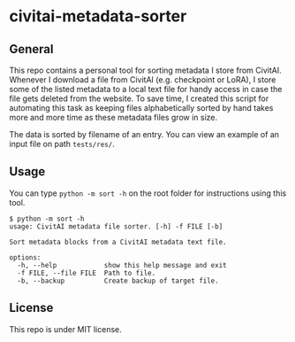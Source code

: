 # civitai-metadata-sorter

## General

This repo contains a personal tool for sorting metadata I store from CivitAI. Whenever I download a file from CivitAI (e.g. checkpoint or LoRA), I store some of the listed metadata to a local text file for handy access in case the file gets deleted from the website. To save time, I created this script for automating this task as keeping files alphabetically sorted by hand takes more and more time as these metadata files grow in size.

The data is sorted by filename of an entry. You can view an example of an input file on path `tests/res/`.

## Usage
You can type `python -m sort -h` on the root folder for instructions using this tool.

```
$ python -m sort -h
usage: CivitAI metadata file sorter. [-h] -f FILE [-b]

Sort metadata blocks from a CivitAI metadata text file.

options:
  -h, --help            show this help message and exit
  -f FILE, --file FILE  Path to file.
  -b, --backup          Create backup of target file.
```

## License
This repo is under MIT license.